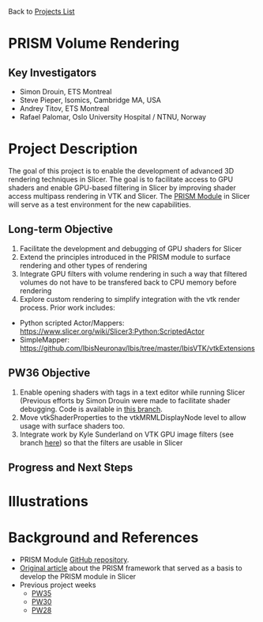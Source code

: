 Back to [Projects List](../../README.md#ProjectsList)

# PRISM Volume Rendering

## Key Investigators

- Simon Drouin, ETS Montreal
- Steve Pieper, Isomics, Cambridge MA, USA
- Andrey Titov, ETS Montreal
- Rafael Palomar, Oslo University Hospital / NTNU, Norway

# Project Description

The goal of this project is to enable the development of advanced 3D rendering techniques in Slicer. The goal is to facilitate access to GPU shaders and enable GPU-based filtering in Slicer by improving shader access multipass rendering in VTK and Slicer. The [PRISM Module](https://github.com/ETS-vis-interactive/SlicerPRISMRendering) in Slicer will serve as a test environment for the new capabilities.

## Long-term Objective

1. Facilitate the development and debugging of GPU shaders for Slicer
2. Extend the principles introduced in the PRISM module to surface rendering and other types of rendering
4. Integrate GPU filters with volume rendering in such a way that filtered volumes do not have to be transfered back to CPU memory before rendering 
5. Explore custom rendering to simplify integration with the vtk render process.  Prior work includes:
  * Python scripted Actor/Mappers: https://www.slicer.org/wiki/Slicer3:Python:ScriptedActor
  * SimpleMapper: https://github.com/IbisNeuronav/Ibis/tree/master/IbisVTK/vtkExtensions

## PW36 Objective

1. Enable opening shaders with tags in a text editor while running Slicer (Previous efforts by Simon Drouin were made to facilitate shader debugging. Code is available in [this branch](https://gitlab.kitware.com/drouin-simon/vtk/-/tree/volume-shader-readability).
1. Move vtkShaderProperties to the vtkMRMLDisplayNode level to allow usage with surface shaders too.
1. Integrate work by Kyle Sunderland on VTK GPU image filters (see branch [here](https://github.com/Sunderlandkyl/VTK/commits/vtkGPUImageFilter3)) so that the filters are usable in Slicer

## Progress and Next Steps

# Illustrations

# Background and References

<!-- If you developed any software, include link to the source code repository. If possible, also add links to sample data, and to any relevant publications. -->
- PRISM Module [GitHub repository](https://github.com/ETS-vis-interactive/SlicerPRISMRendering).
- [Original article](https://journals.plos.org/plosone/article?id=10.1371/journal.pone.0193636) about the PRISM framework that served as a basis to develop the PRISM module in Slicer
- Previous project weeks
  - [PW35](https://projectweek.na-mic.org/PW35_2021_Virtual/Projects/PRISM_volume_rendering/)
  - [PW30](https://projectweek.na-mic.org/PW30_2019_GranCanaria/Projects/GLSLShaders/)
  - [PW28](https://projectweek.na-mic.org/PW28_2018_GranCanaria/Projects/MultiVolumeRendering/)
